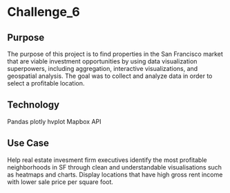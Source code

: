 # Challenge_6
## Purpose
The purpose of this project is to find properties in the San Francisco market that are viable investment opportunities by using data visualization superpowers, including aggregation, interactive visualizations, and geospatial analysis. The goal was to collect and analyze data in order to select a profitable location. 
## Technology
Pandas
plotly
hvplot
Mapbox API
## Use Case
Help real estate invesment firm executives identify the most profitable neighborhoods in SF through clean and understandable visualisations such as heatmaps and charts. Display locations that have high gross rent income with lower sale price per square foot. 
